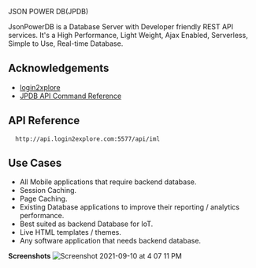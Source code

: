 
JSON POWER DB(JPDB)

JsonPowerDB is a Database Server with Developer friendly REST API services. It's a High Performance, Light Weight, Ajax Enabled, Serverless, Simple to Use, Real-time Database.



## Acknowledgements

 - [login2xplore](https://login2explore.com/index.php)
 - [JPDB API Command Reference](https://login2explore.com/jpdb/docs.html)

  
## API Reference

```http
  http://api.login2explore.com:5577/api/iml
```



  
## Use Cases

- All Mobile applications that require backend database.
- Session Caching.
- Page Caching.
- Existing Database applications to improve their reporting / analytics performance.
- Best suited as backend Database for IoT.
- Live HTML templates / themes.
- Any software application that needs backend database.

**Screenshots**
![Screenshot 2021-09-10 at 4 07 11 PM](https://user-images.githubusercontent.com/52359250/132849732-e6adb283-cf8d-4e41-8292-a10e0b381f2a.png)
